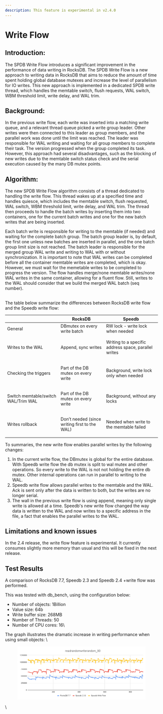 ```yaml
---
description: This feature is experimental in v2.4.0
---
```


# Write Flow

## Introduction:

The SPDB Write Flow introduces a significant improvement in the performance of data writing in RocksDB. The SPDB Write Flow is a new approach to writing data in RocksDB that aims to reduce the amount of time spent holding global database mutexes and increase the level of parallelism for IO writes. This new approach is implemented in a dedicated SPDB write thread, which handles the memtable switch, flush requests, WAL switch, WBM threshold limit, write delay, and WAL trim.

## Background:

In the previous write flow, each write was inserted into a matching write queue, and a relevant thread queue picked a write group leader. Other writes were then connected to this leader as group members, and the parallel work was done until the limit was reached. The leader was responsible for WAL writing and waiting for all group members to complete their task. The version progressed when the group completed its task. However, this approach had several disadvantages, such as the blocking of new writes due to the memtable switch status check and the serial execution caused by the many DB mutex points.

## Algorithm:

The new SPDB Write Flow algorithm consists of a thread dedicated to handling the write flow. This thread wakes up at a specified time and handles quiesce, which includes the memtable switch, flush requested, WAL switch, WBM threshold limit, write delay, and WAL trim. The thread then proceeds to handle the batch writes by inserting them into two containers, one for the current batch writes and one for the new batch writes that are being inserted.

Each batch write is responsible for writing to the memtable (if needed) and waiting for the complete batch group. The batch group leader is, by default, the first one unless new batches are inserted in parallel, and the one batch group limit size is not reached. The batch leader is responsible for the merged group WAL write and writing to WAL with or without synchronization. It is important to note that WAL writes can be completed before all the container memtable writes are completed, which is okay. However, we must wait for the memetable writes to be completed to progress the version. The flow handles merge/none memtable writes/none WAL writes in the same container, allowing for a fluent flow. Still, writes to the WAL should consider that we build the merged WAL batch (seq number).

\
The table below summarize the differences between RocksDB write flow and the Speedb write flow:

|                                                 | RocksDB                                                     | Speedb                                                             |
| ----------------------------------------------- | ----------------------------------------------------------- | ------------------------------------------------------------------ |
| General                                         | DBmutex on every write batch                                | RW lock - write lock when needed                                   |
| Writes to the WAL                               | Append, sync writes                                         | <p>Writing to a specific address space, parallel writes</p><p></p> |
| Checking the triggers                           | <p>Part of the DB mutex on every write</p><p></p>           | <p>Background, write lock only when needed </p><p></p>             |
| <p>Switch memtable/switch WAL/Trim WAL <br></p> | <p>Part of the DB mutex on every write</p><p></p>           | <p>Background, without any locks </p><p></p>                       |
| Writes  rollback                                | <p>Don’t needed (since writing first to the WAL)</p><p></p> | <p>Needed when write to the memtable failed </p><p></p>            |

To summaries, the new write flow enables parallel writes by the following changes:

1. In the current write flow, the DBmutex is global for the entire database. With Speedb write flow the db mutex is split to wal mutex and other operations. So every write to the WAL is not not holding the entire db mutex. Other internal operations can run in parallel to writing to the WAL.
2. Speedb write flow allows parallel writes to the memtable and the WAL. Ack is sent only after the data is written to both, but the writes are no longer serial.&#x20;
3. The wall in the previous write flow is using append, meaning only single write is allowed at a time. Speedb's new write flow changed the way data is written to the WAL and now writes to a specific address in the file, a fact that enables the parallel writes to the WAL.&#x20;

##

## Limitations and known issues&#x20;

In the 2.4 release, the write flow feature is experimental. It currently consumes slightly more memory than usual and this will be fixed in the next release.&#x20;



## Test Results&#x20;

A comparison of RocksDB 7.7, Speedb 2.3 and Speedb 2.4 +write flow  was performed.

This was tested with db\_bench, using the configuration below:&#x20;



* Number of objects: 1Billion
* Value size: 64b
* Write buffer size: 268MB
* Number of Threads: 50
* Number of CPU cores: 16\


The graph illustrates the dramatic increase in writing performance when using small objects: \


<figure><img src="../.gitbook/assets/_                                                    readrandomwriterandom_90.png" alt=""><figcaption></figcaption></figure>

\
